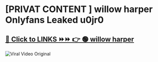 
 # [PRIVAT CONTENT ] willow harper Onlyfans Leaked u0jr0

## <h2><a href="https://clipsfans.com/willow_harper&ref=git">🔗 Click to LINKS ⏩⏩ 👉 🟢 willow harper </a></h2>

<a href="https://clipsfans.com/willow_harper&ref=git" rel="nofollow" data-target="animated-image.originalLink"><img src="https://i.ibb.co.com/xMMVF88/686577567.gif" alt="Viral Video Original" style="max-width: 100%; display: inline-block;" data-target="animated-image.originalImage"></a>

